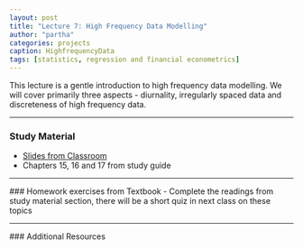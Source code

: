 ```yaml
---
layout: post
title: "Lecture 7: High Frequency Data Modelling"
author: "partha"
categories: projects
caption: HighfrequencyData
tags: [statistics, regression and financial econometrics]
---
```

  This lecture is a gentle introduction to high frequency data modelling. We will cover primarily three aspects - diurnality, irregularly spaced data and discreteness of high frequency data.
 <hr />

### Study Material
- [Slides from Classroom]({{site.github.url}}/docs/lec7/fn3142_rsic_lec7.pdf)
- Chapters 15, 16 and 17 from study guide
<hr />
### Homework exercises from Textbook
- Complete the readings from study material section, there will be a short quiz in next class on these topics

<hr />
### Additional Resources
